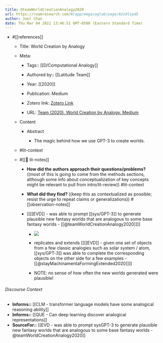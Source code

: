 ```yaml
---
title: @teamWorldCreationAnalogy2020
url: https://roamresearch.com/#/app/megacoglab/page/82s9lspd5
author: Joel Chan
date: Thu Mar 04 2021 13:46:51 GMT-0500 (Eastern Standard Time)
---
```


- #[[references]]

    - Title: World Creation by Analogy

    - Meta:

        - Tags:: [[D/Computational Analogy]]

        - Authored by:: [[Latitude Team]]

        - Year: [[2020]]

        - Publication: Medium

        - Zotero link: [Zotero Link](zotero://select/items/7_XY57GSE6)

        - URL: [Team (2020). World Creation by Analogy. Medium](https://aidungeon.medium.com/world-creation-by-analogy-f26e3791d35f)

    - Content

        - Abstract

            - The magic behind how we use GPT-3 to create worlds.

    - #lit-context

    - #[[📝 lit-notes]]

        - **How did the authors approach their questions/problems?** ((most of this is going to come from the methods sections, although some info about conceptualization of key concepts might be relevant to pull from intro/lit-review)) #lit-context

        - **What did they find?** ((keep this as contextualized as possible; resist the urge to repeat claims or generalizations)) #[[observation-notes]]

        - [[[[EVD]] - was able to prompt [[sys/GPT-3]] to generate plausible new fantasy worlds that are analogous to some base fantasy worlds - [[@teamWorldCreationAnalogy2020]]]]

            - ![](https://firebasestorage.googleapis.com/v0/b/firescript-577a2.appspot.com/o/imgs%2Fapp%2Fmegacoglab%2FFteLleqIY3.png?alt=media&token=9b0fad37-cdc8-4119-be2c-2f45509c4b5d)

            - replicates and extends [[[[EVD]] - given one set of objects from a few classic analogies such as solar system / atom, [[sys/GPT-3]] was able to complete the corresponding objects on the other side for a few examples - [[@stayMachinamentaFormingExtended2020]]]]

            - NOTE: no sense of how often the new worlds generated were plausible!

###### Discourse Context

- **Informs::** [[CLM - transformer language models have some analogical reasoning ability]]
- **Informs::** [[QUE - Can deep learning discover analogical representations]]
- **SourceFor::** [[EVD - was able to prompt sysGPT-3 to generate plausible new fantasy worlds that are analogous to some base fantasy worlds - @teamWorldCreationAnalogy2020]]
